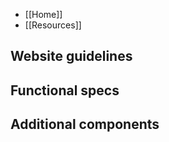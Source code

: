 - [[Home]]  
- [[Resources]]

## Website guidelines
<!-- categories start open="false" group="Design guideline drafts, Design office hours, Publishing guidelines" --><!-- categories end -->

## Functional specs
<!-- categories start open="false" group="Layout component, Service, UI component, Utility" --><!-- categories end -->

## Additional components
<!-- categories start open="false" group="Design only, Feature flag, Under construction" --><!-- categories end -->

<!-- categories start open="false" group="Carbon component" --><!-- categories end -->